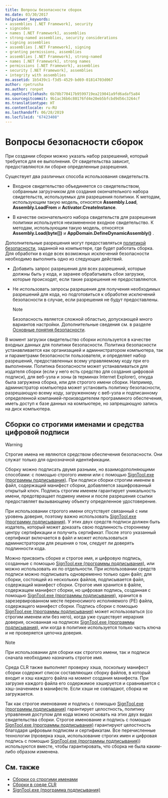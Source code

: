 ```yaml
---
title: Вопросы безопасности сборок
ms.date: 03/30/2017
helpviewer_keywords:
- assemblies [.NET Framework], security
- signcodes
- names [.NET Framework], assemblies
- strong-named assemblies, security considerations
- signing assemblies
- assemblies [.NET Framework], signing
- granting permissions, assemblies
- assemblies [.NET Framework], strong-named
- names [.NET Framework], strong names
- permissions [.NET Framework], assemblies
- security [.NET Framework], assemblies
- integrity with assemblies
ms.assetid: 1b5439c1-f3d5-4529-bd69-01814703d067
author: rpetrusha
ms.author: ronpet
ms.openlocfilehash: 6b78b770417b9599719ea219041a9fd6adaf5a84
ms.sourcegitcommit: 9b1ac36b6c80176fd4e20eb5bfcbd9d56c3264cf
ms.translationtype: HT
ms.contentlocale: ru-RU
ms.lasthandoff: 06/28/2019
ms.locfileid: "67423408"
---
```

# <a name="assembly-security-considerations"></a>Вопросы безопасности сборок
<a name="top"></a> При создании сборки можно указать набор разрешений, который требуется для ее выполнения. От свидетельства зависит, предоставляются ли сборке определенные разрешения.  
  
 Существует два различных способа использования свидетельств.  
  
- Входное свидетельство объединяется со свидетельством, собранным загрузчиком для создания окончательного набора свидетельств, используемых для разрешения политики. К методам, использующим такую модель, относятся **Assembly.Load**, **Assembly.LoadFrom** и **Activator.CreateInstance**.  
  
- В качестве окончательного набора свидетельств для разрешения политики используется неизмененное входное свидетельство. К методам, использующим такую модель, относятся **Assembly.Load(byte[])** и **AppDomain.DefineDynamicAssembly()** .  
  
 Дополнительные разрешения могут предоставляться [политикой безопасности](../../../docs/framework/misc/code-access-security-basics.md), заданной на компьютере, где будет работать сборка. Для обработки в коде всех возможных исключений безопасности необходимо выполнить одно из следующих действий.  
  
- Добавить запрос разрешения для всех разрешений, которые должны быть у кода, и заранее обрабатывать сбои загрузки, которые происходят, если такие разрешения не предоставляются.  
  
- Не использовать запросы разрешения для получения необходимых разрешений для кода, но подготовиться к обработке исключений безопасности в случае, если разрешения не будут предоставлены.  
  
    > [!NOTE]
    >  Безопасность является сложной областью, допускающей много вариантов настройки. Дополнительные сведения см. в разделе [Основные понятия безопасности](../../../docs/standard/security/key-security-concepts.md).  
  
 В момент загрузки свидетельство сборки используется в качестве входных данных для политики безопасности. Политика безопасности устанавливается как организацией и администратором компьютера, так и параметрами безопасности пользователя, и определяет набор разрешений, предоставленных всему управляемому коду при его выполнении. Политика безопасности может устанавливаться для издателя сборки (если у него есть средство для создания цифровой подписи), для веб-узла и зоны (в терминах Internet Explorer), откуда была загружена сборка, или для строгого имени сборки. Например, администратор компьютера может установить политику безопасности, разрешающую всему коду, загруженному с веб-узла и подписанному определенной компанией-производителем программного обеспечения, иметь доступ к базе данных на компьютере, но запрещающую запись на диск компьютера.  
  
## <a name="strong-named-assemblies-and-signing-tools"></a>Сборки со строгими именами и средства цифровой подписи  

 > [!WARNING]
 > Строгие имена не являются средством обеспечения безопасности. Они служат только для однозначной идентификации.

 Сборку можно подписать двумя разными, но взаимодополняющими способами: с помощью строгого имени или с помощью [SignTool.exe (программы подписывания)](../../../docs/framework/tools/signtool-exe.md). При подписи сборки строгим именем в файл, содержащий манифест сборки, добавляется зашифрованный открытый ключ. Подпись строгим именем гарантирует уникальность имени, предотвращает подмену имени и после разрешения ссылки предоставляет вызывающему объекту определенное удостоверение.  
  
 При использовании строгого имени отсутствует связанный с ним уровень доверия, поэтому важно использовать [SignTool.exe (программу подписывания)](../../../docs/framework/tools/signtool-exe.md). У этих двух средств подписи должен быть издатель, который может доказать свою подлинность стороннему центру сертификации и получить сертификат. После этого указанный сертификат включается в файл и может использоваться администратором для решения о том, следует ли доверять подлинности кода.  
  
 Можно присвоить сборке и строгое имя, и цифровую подпись, созданные с помощью [SignTool.exe (программы подписывания)](../../../docs/framework/tools/signtool-exe.md), или можно использовать их по отдельности. При использовании средств подписи можно подписывать одновременно только один файл; для сборки, состоящей из нескольких файлов, подписывается файл, содержащий манифест сборки. Строгое имя хранится в файле, содержащем манифест сборки, но цифровая подпись, созданная с помощью [SignTool.exe (программы подписывания)](../../../docs/framework/tools/signtool-exe.md), хранится в зарезервированном месте переносимого исполняемого (PE) файла, содержащего манифест сборки. Подпись сборки с помощью [SignTool.exe (программы подписывания)](../../../docs/framework/tools/signtool-exe.md) может использоваться (со строгим именем или без него), когда уже существует иерархия доверия, основанная на подписях [SignTool.exe (программы подписывания)](../../../docs/framework/tools/signtool-exe.md), или когда в политике используется только часть ключа и не проверяется цепочка доверия.  
  
> [!NOTE]
>  При использовании для сборки как строгого имени, так и подписи сначала необходимо назначить строгое имя.  
  
 Среда CLR также выполняет проверку хэша, поскольку манифест сборки содержит список составляющих сборку файлов, в который входит и хэш каждого файла на момент создания манифеста. При загрузке каждого файла его содержимое хэшируется и сравнивается с хэш-значением в манифесте. Если хэши не совпадают, сборка не загружается.  
  
 Так как строгое именование и подпись с помощью [SignTool.exe (программы подписывания)](../../../docs/framework/tools/signtool-exe.md) гарантирует целостность, политику управления доступом для кода можно основать на этих двух видах свидетельства сборки. Строгое именование и подпись с помощью [SignTool.exe (программы подписывания)](../../../docs/framework/tools/signtool-exe.md) гарантируют целостность благодаря цифровым подписям и сертификатам. Все перечисленные технологии (проверка хэша, использование строгих имен и цифровая подпись с помощью [SignTool.exe (программы подписывания)](../../../docs/framework/tools/signtool-exe.md)) используются вместе, чтобы гарантировать, что сборка не была каким-либо образом изменена.  
  
## <a name="see-also"></a>См. также

- [Сборки со строгими именами](../../../docs/framework/app-domains/strong-named-assemblies.md)
- [Сборки в среде CLR](../../../docs/framework/app-domains/assemblies-in-the-common-language-runtime.md)
- [SignTool.exe (программа подписывания)](../../../docs/framework/tools/signtool-exe.md)
